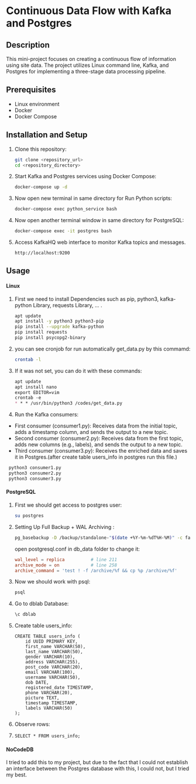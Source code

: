 # Continuous Data Flow with Kafka and Postgres

## Description

This mini-project focuses on creating a continuous flow of information using site data. The project utilizes Linux command line, Kafka, and Postgres for implementing a three-stage data processing pipeline.

## Prerequisites

- Linux environment
- Docker
- Docker Compose

## Installation and Setup

1. Clone this repository:

   ```bash
   git clone <repository_url>
   cd <repository_directory>
   ```

2. Start Kafka and Postgres services using Docker Compose:

   ```bash
   docker-compose up -d
   ```

3. Now open new terminal in same directory for Run Python scripts:

   ```bash
   docker-compose exec python_service bash
   ```

4. Now open another terminal window in same directory for PostgreSQL:

   ```bash
   docker-compose exec -it postgres bash
   ```

5. Access KafkaHQ web interface to monitor Kafka topics and messages.

   ```url
   http://localhost:9200
   ```

## Usage

#### Linux

1. First we need to install Dependencies such as pip, python3, kafka-python Library, requests Library, ... .

    ```bash
    apt update
    apt install -y python3 python3-pip
    pip install --upgrade kafka-python
    pip install requests
    pip install psycopg2-binary
    ```

2. you can see cronjob for run automatically get_data.py by this commamd:

    ```bash
    crontab -l
    ```

3. If it was not set, you can do it with these commands:

   ```markdown
   apt update
   apt install nano
   export EDITOR=vim
   crontab -e
   * * * /usr/bin/python3 /codes/get_data.py
   ```

4. Run the Kafka consumers:

- First consumer (consumer1.py): Receives data from the initial topic, adds a timestamp column, and sends the output to a new topic.
- Second consumer (consumer2.py): Receives data from the first topic, adds new columns (e.g., labels), and sends the output to a new topic.
- Third consumer (consumer3.py): Receives the enriched data and saves it in Postgres.(after create table users_info in postgres run this file.)

```bash
 python3 consumer1.py
 python3 consumer2.py
 python3 consumer3.py
```



#### PostgreSQL

1. First we should get access to postgres user:

   ```bash
   su postgres
   ```

2. Setting Up Full Backup + WAL Archiving :

   ```bash
   pg_basebackup -D /backup/standalone-"$(date +%Y-%m-%dT%H-%M)" -c fast -P -R 
   ```

   open postgresql.conf in db_data folder to change it:

   ```conf
   wal_level = replica			# line 211
   archive_mode = on		    # line 258
   archive_command = 'test ! -f /archive/%f && cp %p /archive/%f'		# line 263
   ```

3. Now we should work with psql:

   ```bash
   psql
   ```

3. Go to dblab Database:

   ```bash
   \c dblab
   ```

4. Create table users_info:

   ```query
   CREATE TABLE users_info (
       id UUID PRIMARY KEY,
       first_name VARCHAR(50),
       last_name VARCHAR(50),
       gender VARCHAR(10),
       address VARCHAR(255),
       post_code VARCHAR(20),
       email VARCHAR(100),
       username VARCHAR(50),
       dob DATE,
       registered_date TIMESTAMP,
       phone VARCHAR(20),
       picture TEXT,
       timestamp TIMESTAMP,
       labels VARCHAR(50)
   );
   
   ```

5. Observe rows:

6. ```markdown
   SELECT * FROM users_info;
   ```

#### NoCodeDB

I tried to add this to my project, but due to the fact that I could not establish an interface between the Postgres database with this, I could not, but I tried my best.

